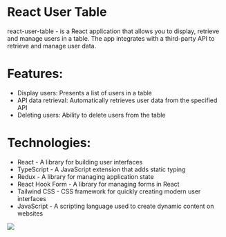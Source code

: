 <h1>React User Table</h1>
<p>react-user-table - is a React application that allows you to display, retrieve and manage users in a table. The app integrates with a third-party API to retrieve and manage user data.</p>

<h1>Features: </h1>
<ul>
  <li>Display users: Presents a list of users in a table</li>
  <li>API data retrieval: Automatically retrieves user data from the specified API</li>
  <li>Deleting users: Ability to delete users from the table</li>
</ul>


<h1>Technologies: </h1>
<ul>
  <li>React - A library for building user interfaces</li>
  <li>TypeScript - A JavaScript extension that adds static typing</li>
  <li>Redux - A library for managing application state</li>
  <li>React Hook Form - A library for managing forms in React </li>
  <li>Tailwind CSS - CSS framework for quickly creating modern user interfaces</li>
  <li>JavaScript - A scripting language used to create dynamic content on websites</li>
</ul>


<img src="![Uploading img-user-table.jpg…]()
">

